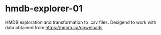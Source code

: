 # hmdb-explorer-01
HMDB exploration and transformation to .csv files. Desigend to work with data obtained from https://hmdb.ca/downloads
